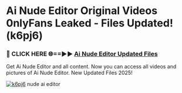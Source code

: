 # Ai Nude Editor Original Videos 0nlyFans Leaked - Files Updated! (k6pj6)

<h3>🔴 CLICK HERE 🌐==►► <a href="https://tinyurl.com/52m3yx9h" rel="nofollow">Ai Nude Editor Updated Files</a></h3>

Get Ai Nude Editor and all content. Now you can access all videos and pictures of Ai Nude Editor. New Updated Files 2025!

[![k6pj6](https://i.imgur.com/TnHtlc8.gif)](https://tinyurl.com/52m3yx9h)
nude ai editor